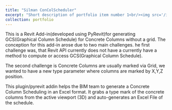 ```yaml
---
title: "Silman ConColScheduler"
excerpt: "Short description of portfolio item number 1<br/><img src='/images/01_portfolio_1.png'>"
collection: portfolio
---
```


<!-- This is an item in your portfolio. It can be have images or nice text. If you name the file .md, it will be parsed as markdown. If you name the file .html, it will be parsed as HTML.  

![ConColScheduler](/assets/img/0x_ConColScheduler_logo.png)

-->

This is a Revit Add-in(developed using PyRevit)for generating GCS(Graphical Column Schedule) for Concrete Columns without a grid. The conception for this add-in arose due to two main challenges.
he first challenge was, that Revit API currently does not have a currently have a method to compute or access GCS(Graphical Column Schedule). 

The second challenge is Concrete Columns are usually marked via Grid, we wanted to have a new type parameter where columns are marked by X,Y,Z position.

This plugin/pyrevit addin helps the BIM team to generate a Concrete Column Scheduling in an Excel format.
It grabs a type mark of the concrete columns from the active viewport (3D) and auto-generates an Excel File of the schedule.

